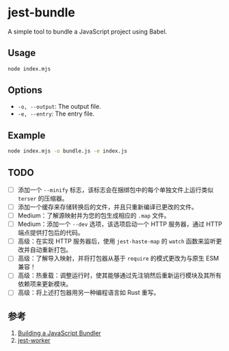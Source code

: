 # jest-bundle

A simple tool to bundle a JavaScript project using Babel.

## Usage

```bash
node index.mjs
```

## Options

- `-o, --output`: The output file.
- `-e, --entry`: The entry file.

## Example

```bash
node index.mjs -o bundle.js -e index.js
```

## TODO

- [ ] 添加一个 `--minify` 标志，该标志会在捆绑包中的每个单独文件上运行类似 `terser` 的压缩器。
- [ ] 添加一个缓存来存储转换后的文件，并且只重新编译已更改的文件。
- [ ] Medium：了解源映射并为您的包生成相应的 `.map` 文件。
- [ ] Medium：添加一个 `--dev` 选项，该选项启动一个 HTTP 服务器，通过 HTTP 端点提供打包后的代码。
- [ ] 高级：在实现 HTTP 服务器后，使用 `jest-haste-map` 的 `watch` 函数来监听更改并自动重新打包。
- [ ] 高级：了解导入映射，并将打包器从基于 `require` 的模式更改为与原生 ESM 兼容！
- [ ] 高级：热重载：调整运行时，使其能够通过先注销然后重新运行模块及其所有依赖项来更新模块。
- [ ] 高级：将上述打包器用另一种编程语言如 Rust 重写。

## 参考

1. [Building a JavaScript Bundler](https://cpojer.net/posts/building-a-javascript-bundler)
2. [jest-worker](https://github.com/jest-community/jest-worker)
